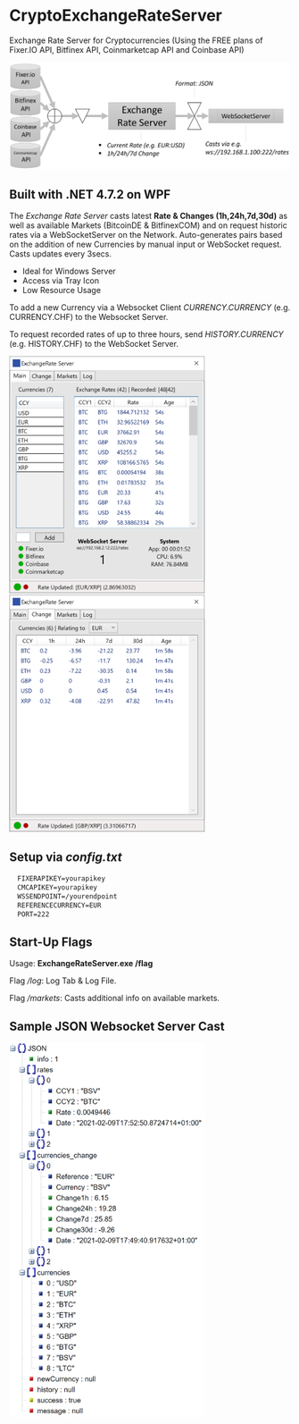 # CryptoExchangeRateServer

Exchange Rate Server for Cryptocurrencies (Using the FREE plans of Fixer.IO API, Bitfinex API, Coinmarketcap API and Coinbase API)

<img src="flow.png">

## Built with .NET 4.7.2 on WPF

The *Exchange Rate Server* casts latest **Rate & Changes (1h,24h,7d,30d)** as well as available Markets (BitcoinDE & BitfinexCOM) and on request historic rates via a WebSocketServer on the Network.
Auto-generates pairs based on the addition of new Currencies by manual input or WebSocket request. Casts updates every 3secs.

* Ideal for Windows Server
* Access via Tray Icon
* Low Resource Usage

To add a new Currency via a Websocket Client *CURRENCY.CURRENCY* (e.g. CURRENCY.CHF) to the Websocket Server.

To request recorded rates of up to three hours, send *HISTORY.CURRENCY* (e.g. HISTORY.CHF) to the WebSocket Server.

<img src="1.png" width="350">
<img src="2.png" width="350">

## Setup via *config.txt* 

      FIXERAPIKEY=yourapikey
      CMCAPIKEY=yourapikey
      WSSENDPOINT=/yourendpoint
      REFERENCECURRENCY=EUR
      PORT=222

## Start-Up Flags

Usage: **ExchangeRateServer.exe /flag**

Flag _/log_: Log Tab & Log File.

Flag _/markets_: Casts additional info on available markets.

## Sample JSON Websocket Server Cast

<img src="json.png" width="350">
